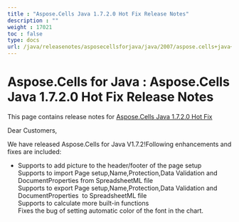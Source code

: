 ```yaml
---
title : "Aspose.Cells Java 1.7.2.0 Hot Fix Release Notes" 
description : "" 
weight : 17021 
toc : false
type: docs
url: /java/releasenotes/asposecellsforjava/java/2007/aspose.cells+java+1.7.2.0+hot+fix+release+notes/
---
```


# Aspose.Cells for Java : Aspose.Cells Java 1.7.2.0 Hot Fix Release Notes


This page contains release notes for [Aspose.Cells Java 1.7.2.0 Hot Fix](http://www.aspose.com/downloads/cells/java/new-releases/aspose.cells-java-1.7.2.0-hot-fix/)

Dear Customers,

We have released Aspose.Cells for Java V1.7.2!Following enhancements and fixes are included:

*   Supports to add picture to the header/footer of the page setup  
    Supports to import Page setup,Name,Protection,Data Validation and DocumentProperties from SpreadsheetML file  
    Supports to export Page setup,Name,Protection,Data Validation and DocumentProperties  to SpreadsheetML file  
    Supports to calculate more built-in functions  
    Fixes the bug of setting automatic color of the font in the chart.

